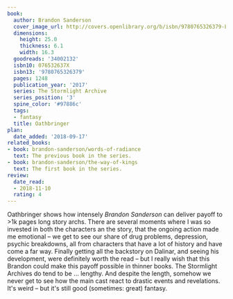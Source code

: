 ```yaml
---
book:
  author: Brandon Sanderson
  cover_image_url: http://covers.openlibrary.org/b/isbn/9780765326379-L.jpg
  dimensions:
    height: 25.0
    thickness: 6.1
    width: 16.3
  goodreads: '34002132'
  isbn10: 076532637X
  isbn13: '9780765326379'
  pages: 1248
  publication_year: '2017'
  series: The Stormlight Archive
  series_position: '3'
  spine_color: '#97886c'
  tags:
  - fantasy
  title: Oathbringer
plan:
  date_added: '2018-09-17'
related_books:
- book: brandon-sanderson/words-of-radiance
  text: The previous book in the series.
- book: brandon-sanderson/the-way-of-kings
  text: The first book in the series.
review:
  date_read:
  - 2018-11-10
  rating: 4
---
```


Oathbringer shows how intensely *Brandon Sanderson* can deliver payoff to &gt;1k pages long story archs. There are
several moments where I was so invested in both the characters an the story, that the ongoing action made me emotional –
we get to see our share of drug problems, depression, psychic breakdowns, all from characters that have a lot of history
and have come a far way. Finally getting all the backstory on Dalinar, and seeing his development, were definitely worth
the read – but I really wish that this Brandon could make this payoff possible in thinner books.
The Stormlight Archives do tend to be … lengthy. And despite the length, somehow we never get to see how the main cast
react to drastic events and revelations. It's weird – but it's still good (sometimes: great) fantasy.

